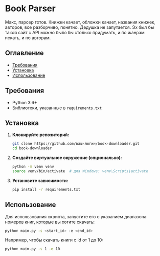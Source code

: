 # Book Parser

Макс, парсер готов. Книжки качает, обложки качает, названия книжек, авторов, 
все разборчиво, понятно.  Дедушка не запутается. Эх был бы такой сайт с API можно было бы 
столько придумать, и по жанрам искать, и по авторам.

## Оглавление
- [Требования](#требования)
- [Установка](#установка)
- [Использование](#использование)

## Требования

- Python 3.6+
- Библиотеки, указанные в `requirements.txt`

## Установка

1. **Клонируйте репозиторий:**

    ```sh
    git clone https://github.com/ваш-логин/book-downloader.git
    cd book-downloader
    ```

2. **Создайте виртуальное окружение (опционально):**

    ```sh
    python -m venv venv
    source venv/bin/activate  # для Windows: venv\Scripts\activate
    ```

3. **Установите зависимости:**

    ```sh
    pip install -r requirements.txt
    ```

## Использование

Для использования скрипта, запустите его с указанием диапазона номеров книг, которые вы хотите скачать:

```sh
python main.py -s <start_id> -e <end_id>
```

Например, чтобы скачать книги с id от 1 до 10:

```sh
python main.py -s 1 -e 10
```